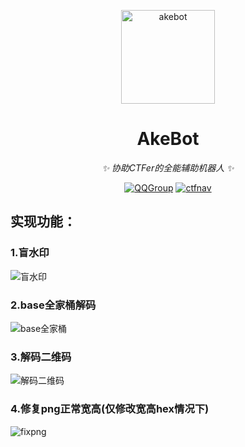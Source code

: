 <!-- markdownlint-disable MD033 MD041 -->
<p align="center">
  <a href="https://ctf.mzy0.com"><img src="https://user-images.githubusercontent.com/111427585/198643702-65d427e0-55b0-4f59-9120-a46c2a5f406c.png" width="150" height="150" alt="akebot"></a>
</p>

<div align="center">

# AkeBot

<!-- prettier-ignore-start -->
<!-- markdownlint-disable-next-line MD036 -->
_✨ 协助CTFer的全能辅助机器人 ✨_
<!-- prettier-ignore-end -->
<a href="https://jq.qq.com/?_wv=1027&k=DzOtbzU4"><img src="https://img.shields.io/badge/QQ%E7%BE%A4-555741990-orange?style=flat-square" alt="QQGroup"></a>
  <a href="https://ctf.mzy0.com"><img src="https://img.shields.io/badge/CTF%E5%AF%BC%E8%88%AA%E7%AB%99-ctf.mzy0.com-5492ff?style=flat-square" alt="ctfnav"></a>

</div>

## 实现功能：
  ### 1.盲水印
![盲水印](https://user-images.githubusercontent.com/111427585/198652907-7494c9e2-f705-4349-a7ee-c992fe90ad27.gif)
  ### 2.base全家桶解码
![base全家桶](https://user-images.githubusercontent.com/111427585/198664898-42f2ce0b-18a0-4bcd-b113-a02a8055067a.png)
  ### 3.解码二维码
![解码二维码](https://user-images.githubusercontent.com/111427585/198826753-bf1f3ecf-2876-4978-8b45-3fb0463cf0c3.png)
  ### 4.修复png正常宽高(仅修改宽高hex情况下)
![fixpng](https://user-images.githubusercontent.com/111427585/198876618-8f241180-895b-4247-8e35-f134d13dcc51.gif)
  

  
